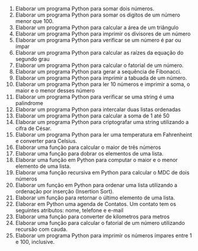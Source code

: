 1) Elaborar um programa Python para somar dois números. 
2) Elaborar um programa Python para somar os digitos de um número menor que 100.
3) Elaborar um programa Python para calcular a área de um triângulo
4) Elaborar um programa Python para imprimir os divisores de um número
5) Elaborar um programa Python para verificar se um número é par ou ímpar
6) Elaborar um programa Python para calcular as raízes da equação do segundo grau
7) Elaborar um programa Python para calcular o fatorial de um número.
8) Elaborar um programa Python para gerar a sequência de Fibonacci.
9) Elaborar um programa Python para imprimir a tabuada de um número.
10) Elaborar um programa Python para ler 10 números e imprimir a soma, o maior e o menor
desses número
11) Elaborar um programa Python para verificar se uma string é uma palindrome
12) Elaborar um programa Python para intercalar duas listas ordenadas
13) Elaborar um programa Python para calcular a soma de 1 até 50
14) Elaborar um programa Python para criptografar uma string utilizando a cifra de César.
15) Elaborar um programa Python para ler uma temperatura em Fahrenheint e converter para
Celsius.
16) Elaborar uma função para calcular o maior de três números
17) Elaborar uma função para dobrar os elementos de uma lista.
18) Elaborar uma função em Python para computar o maior e o menor elemento de uma lista.
19) Elaborar uma função recursiva em Python para calcular o MDC de dois números
20) Elaborar um função em Python para ordenar uma lista utilizando a ordenação por inserção
(Insertion Sort).
21) Elaborar um função para retornar o último elemento de uma lista.
22) Elaborar em Python uma agenda de Contatos. Um contato tem os seguintes atributos: nome,
telefone e e-mail
23) Elaborar uma função para converter de kilometros para metros
24) Elaborar uma função para calcular o fatorial de um número utilizando recursão com cauda.
25) Elaborar um programa Python para imprimir os números ímpares entre 1 e 100, inclusive.

